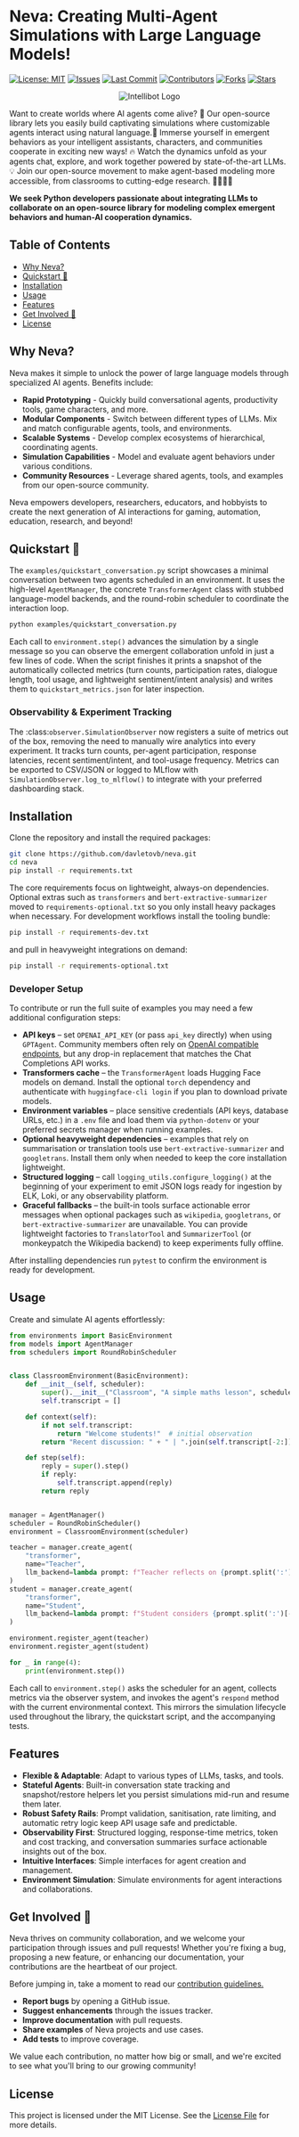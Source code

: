 # Neva: Creating Multi-Agent Simulations with Large Language Models!

[![License: MIT](https://img.shields.io/badge/License-MIT-yellow.svg)](https://opensource.org/licenses/MIT)
[![Issues](https://img.shields.io/github/issues/davletovb/neva)](https://github.com/davletovb/neva/issues)
[![Last Commit](https://img.shields.io/github/last-commit/davletovb/neva)](https://github.com/davletovb/neva/commits/master)
[![Contributors](https://img.shields.io/github/contributors/davletovb/neva)](https://github.com/davletovb/neva/graphs/contributors)
[![Forks](https://img.shields.io/github/forks/davletovb/neva?style=social)](https://github.com/davletovb/neva/fork)
[![Stars](https://img.shields.io/github/stars/davletovb/neva?style=social)](https://github.com/davletovb/neva/stargazers)

<p align="center">
  <img src="https://github.com/davletovb/neva/assets/43503037/e9a2627b-e328-4986-a669-9ac13ad438b4" alt="Intellibot Logo">
</p>

Want to create worlds where AI agents come alive? 🤖 Our open-source library lets you easily build captivating simulations where customizable agents interact using natural language.💬 Immerse yourself in emergent behaviors as your intelligent assistants, characters, and communities cooperate in exciting new ways! 🔥 Watch the dynamics unfold as your agents chat, explore, and work together powered by state-of-the-art LLMs. 💡 Join our open-source movement to make agent-based modeling more accessible, from classrooms to cutting-edge research. 🧑‍🏫👩‍🔬  

**We seek Python developers passionate about integrating LLMs to collaborate on an open-source library for modeling complex emergent behaviors and human-AI cooperation dynamics.**

## Table of Contents
- [Why Neva?](#why-neva)
- [Quickstart 🚀](#quickstart-)
- [Installation](#installation)
- [Usage](#usage)
- [Features](#features)
- [Get Involved 🤝](#get-involved-)
- [License](#license)

## Why Neva?
Neva makes it simple to unlock the power of large language models through specialized AI agents. Benefits include:

- **Rapid Prototyping** - Quickly build conversational agents, productivity tools, game characters, and more.
- **Modular Components** - Switch between different types of LLMs. Mix and match configurable agents, tools, and environments.
- **Scalable Systems** - Develop complex ecosystems of hierarchical, coordinating agents.
- **Simulation Capabilities** - Model and evaluate agent behaviors under various conditions.
- **Community Resources** - Leverage shared agents, tools, and examples from our open-source community.

Neva empowers developers, researchers, educators, and hobbyists to create the next generation of AI interactions for gaming, automation, education, research, and beyond!

## Quickstart 🚀
The `examples/quickstart_conversation.py` script showcases a minimal
conversation between two agents scheduled in an environment. It uses the
high-level `AgentManager`, the concrete `TransformerAgent` class with stubbed
language-model backends, and the round-robin scheduler to coordinate the
interaction loop.

```bash
python examples/quickstart_conversation.py
```

Each call to `environment.step()` advances the simulation by a single message so
you can observe the emergent collaboration unfold in just a few lines of code.
When the script finishes it prints a snapshot of the automatically collected
metrics (turn counts, participation rates, dialogue length, tool usage, and
lightweight sentiment/intent analysis) and writes them to
`quickstart_metrics.json` for later inspection.

### Observability & Experiment Tracking

The :class:`observer.SimulationObserver` now registers a suite of metrics out of
the box, removing the need to manually wire analytics into every experiment. It
tracks turn counts, per-agent participation, response latencies, recent
sentiment/intent, and tool-usage frequency. Metrics can be exported to CSV/JSON
or logged to MLflow with `SimulationObserver.log_to_mlflow()` to integrate with
your preferred dashboarding stack.

## Installation
Clone the repository and install the required packages:

```bash
git clone https://github.com/davletovb/neva.git
cd neva
pip install -r requirements.txt
```

The core requirements focus on lightweight, always-on dependencies. Optional
extras such as `transformers` and `bert-extractive-summarizer` moved to
`requirements-optional.txt` so you only install heavy packages when necessary.
For development workflows install the tooling bundle:

```bash
pip install -r requirements-dev.txt
```

and pull in heavyweight integrations on demand:

```bash
pip install -r requirements-optional.txt
```

### Developer Setup

To contribute or run the full suite of examples you may need a few additional
configuration steps:

- **API keys** – set `OPENAI_API_KEY` (or pass `api_key` directly) when using
  `GPTAgent`. Community members often rely on [OpenAI compatible endpoints](https://platform.openai.com/docs/api-reference/introduction), but any drop-in
  replacement that matches the Chat Completions API works.
- **Transformers cache** – the `TransformerAgent` loads Hugging Face models on
  demand. Install the optional `torch` dependency and authenticate with
  `huggingface-cli login` if you plan to download private models.
- **Environment variables** – place sensitive credentials (API keys, database
  URLs, etc.) in a `.env` file and load them via `python-dotenv` or your
  preferred secrets manager when running examples.
- **Optional heavyweight dependencies** – examples that rely on summarisation or
  translation tools use `bert-extractive-summarizer` and `googletrans`. Install
  them only when needed to keep the core installation lightweight.
- **Structured logging** – call ``logging_utils.configure_logging()`` at the
  beginning of your experiment to emit JSON logs ready for ingestion by ELK,
  Loki, or any observability platform.
- **Graceful fallbacks** – the built-in tools surface actionable error messages
  when optional packages such as `wikipedia`, `googletrans`, or
  `bert-extractive-summarizer` are unavailable. You can provide lightweight
  factories to `TranslatorTool` and `SummarizerTool` (or monkeypatch the
  Wikipedia backend) to keep experiments fully offline.

After installing dependencies run `pytest` to confirm the environment is ready
for development.

## Usage
Create and simulate AI agents effortlessly:
```python
from environments import BasicEnvironment
from models import AgentManager
from schedulers import RoundRobinScheduler


class ClassroomEnvironment(BasicEnvironment):
    def __init__(self, scheduler):
        super().__init__("Classroom", "A simple maths lesson", scheduler)
        self.transcript = []

    def context(self):
        if not self.transcript:
            return "Welcome students!"  # initial observation
        return "Recent discussion: " + " | ".join(self.transcript[-2:])

    def step(self):
        reply = super().step()
        if reply:
            self.transcript.append(reply)
        return reply


manager = AgentManager()
scheduler = RoundRobinScheduler()
environment = ClassroomEnvironment(scheduler)

teacher = manager.create_agent(
    "transformer",
    name="Teacher",
    llm_backend=lambda prompt: f"Teacher reflects on {prompt.split(':')[-1].strip()}",
)
student = manager.create_agent(
    "transformer",
    name="Student",
    llm_backend=lambda prompt: f"Student considers {prompt.split(':')[-1].strip()}",
)

environment.register_agent(teacher)
environment.register_agent(student)

for _ in range(4):
    print(environment.step())
```

Each call to `environment.step()` asks the scheduler for an agent, collects
metrics via the observer system, and invokes the agent's `respond` method with
the current environmental context. This mirrors the simulation lifecycle used
throughout the library, the quickstart script, and the accompanying tests.

## Features
- **Flexible & Adaptable**: Adapt to various types of LLMs, tasks, and tools.
- **Stateful Agents**: Built-in conversation state tracking and snapshot/restore
  helpers let you persist simulations mid-run and resume them later.
- **Robust Safety Rails**: Prompt validation, sanitisation, rate limiting, and
  automatic retry logic keep API usage safe and predictable.
- **Observability First**: Structured logging, response-time metrics, token and
  cost tracking, and conversation summaries surface actionable insights out of
  the box.
- **Intuitive Interfaces**: Simple interfaces for agent creation and management.
- **Environment Simulation**: Simulate environments for agent interactions and collaborations.

## Get Involved 🤝

Neva thrives on community collaboration, and we welcome your participation through issues and pull requests! Whether you're fixing a bug, proposing a new feature, or enhancing our documentation, your contributions are the heartbeat of our project.

Before jumping in, take a moment to read our [contribution guidelines.](https://github.com/davletovb/neva/blob/main/CONTRIBUTING.md)

- **Report bugs** by opening a GitHub issue.
- **Suggest enhancements** through the issues tracker.
- **Improve documentation** with pull requests.
- **Share examples** of Neva projects and use cases.
- **Add tests** to improve coverage.

We value each contribution, no matter how big or small, and we're excited to see what you'll bring to our growing community!

## License
This project is licensed under the MIT License. See the [License File](https://github.com/davletovb/neva/blob/main/LICENSE) for more details.
